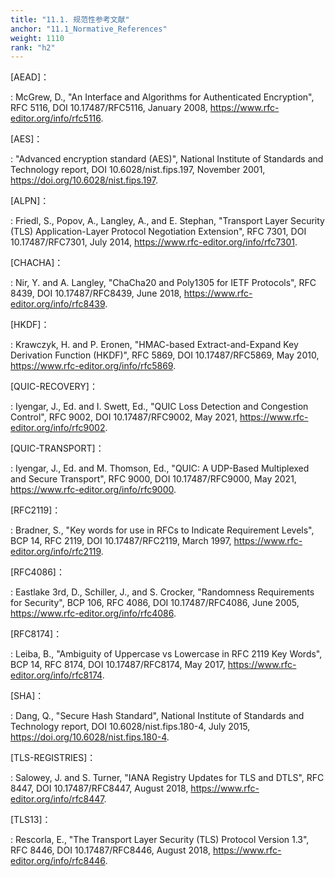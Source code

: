 ```yaml
---
title: "11.1. 规范性参考文献"
anchor: "11.1_Normative_References"
weight: 1110
rank: "h2"
---
```


[AEAD]：

:   McGrew, D., "An Interface and Algorithms for Authenticated Encryption", RFC 5116, DOI 10.17487/RFC5116, January 2008, <https://www.rfc-editor.org/info/rfc5116>.

[AES]：

:   "Advanced encryption standard (AES)", National Institute of Standards and Technology report, DOI 10.6028/nist.fips.197, November 2001, <https://doi.org/10.6028/nist.fips.197>.

[ALPN]：

:   Friedl, S., Popov, A., Langley, A., and E. Stephan, "Transport Layer Security (TLS) Application-Layer Protocol Negotiation Extension", RFC 7301, DOI 10.17487/RFC7301, July 2014, <https://www.rfc-editor.org/info/rfc7301>.

[CHACHA]：

:   Nir, Y. and A. Langley, "ChaCha20 and Poly1305 for IETF Protocols", RFC 8439, DOI 10.17487/RFC8439, June 2018, <https://www.rfc-editor.org/info/rfc8439>.

[HKDF]：

:   Krawczyk, H. and P. Eronen, "HMAC-based Extract-and-Expand Key Derivation Function (HKDF)", RFC 5869, DOI 10.17487/RFC5869, May 2010, <https://www.rfc-editor.org/info/rfc5869>.

[QUIC-RECOVERY]：

:   Iyengar, J., Ed. and I. Swett, Ed., "QUIC Loss Detection and Congestion Control", RFC 9002, DOI 10.17487/RFC9002, May 2021, <https://www.rfc-editor.org/info/rfc9002>.

[QUIC-TRANSPORT]：

:   Iyengar, J., Ed. and M. Thomson, Ed., "QUIC: A UDP-Based Multiplexed and Secure Transport", RFC 9000, DOI 10.17487/RFC9000, May 2021, <https://www.rfc-editor.org/info/rfc9000>.

[RFC2119]：

:   Bradner, S., "Key words for use in RFCs to Indicate Requirement Levels", BCP 14, RFC 2119, DOI 10.17487/RFC2119, March 1997, <https://www.rfc-editor.org/info/rfc2119>.

[RFC4086]：

:   Eastlake 3rd, D., Schiller, J., and S. Crocker, "Randomness Requirements for Security", BCP 106, RFC 4086, DOI 10.17487/RFC4086, June 2005, <https://www.rfc-editor.org/info/rfc4086>.

[RFC8174]：

:   Leiba, B., "Ambiguity of Uppercase vs Lowercase in RFC 2119 Key Words", BCP 14, RFC 8174, DOI 10.17487/RFC8174, May 2017, <https://www.rfc-editor.org/info/rfc8174>.

[SHA]：

:   Dang, Q., "Secure Hash Standard", National Institute of Standards and Technology report, DOI 10.6028/nist.fips.180-4, July 2015, <https://doi.org/10.6028/nist.fips.180-4>.

[TLS-REGISTRIES]：

:   Salowey, J. and S. Turner, "IANA Registry Updates for TLS and DTLS", RFC 8447, DOI 10.17487/RFC8447, August 2018, <https://www.rfc-editor.org/info/rfc8447>.

[TLS13]：

:   Rescorla, E., "The Transport Layer Security (TLS) Protocol Version 1.3", RFC 8446, DOI 10.17487/RFC8446, August 2018, <https://www.rfc-editor.org/info/rfc8446>.
